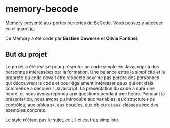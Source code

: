 # memory-becode

Memory présenté aux portes ouvertes de BeCode. Vous pouvez y accéder en cliquant [ici](https://tanoshiibot.github.io/memory-becode/)

Ce Memory a été codé par **Bastien Dewerse** et **Olivia Fantinel**.

## But du projet

Le projet a été réalisé pour présenter un code simple en Javascript à des personnes intéressées par la formation. Une balance entre la simplicité et la propreté du code devait être respecté pour ne pas perdre des personnes qui découvrent le code et pour également intéresser ceux qui ont déjà commencé à découvrir Javascript. La présentation du code a duré une heure, et nous avons répondu aux questions pendant une heure. Pendant la présentation, nous avons pu introduire aux variables, aux structures de contrôles, aux tableaux,  aux boucles, aux objets et aux classes avec des exemples concrets.


Le style n'étant pas le sujet, celui-ci est très simpliste.

